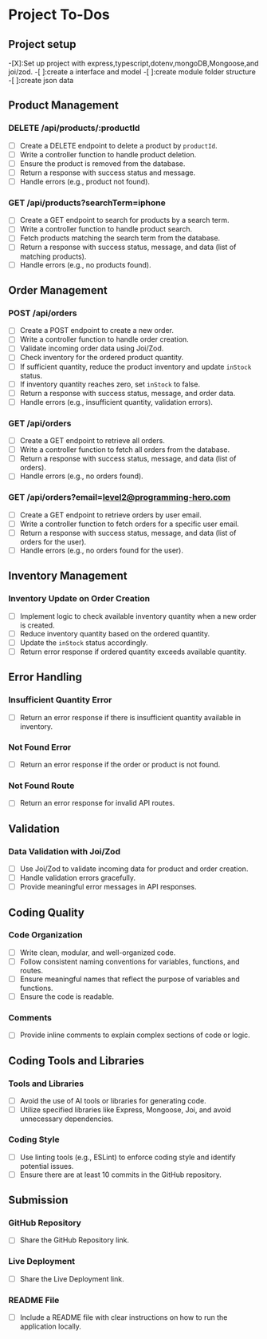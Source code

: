 # Project To-Dos


## Project setup

-[X]:Set up project with express,typescript,dotenv,mongoDB,Mongoose,and joi/zod.
-[ ]:create a interface and model
-[ ]:create module folder structure
-[ ]:create json data


## Product Management

### DELETE /api/products/:productId
- [ ] Create a DELETE endpoint to delete a product by `productId`.
- [ ] Write a controller function to handle product deletion.
- [ ] Ensure the product is removed from the database.
- [ ] Return a response with success status and message.
- [ ] Handle errors (e.g., product not found).

### GET /api/products?searchTerm=iphone
- [ ] Create a GET endpoint to search for products by a search term.
- [ ] Write a controller function to handle product search.
- [ ] Fetch products matching the search term from the database.
- [ ] Return a response with success status, message, and data (list of matching products).
- [ ] Handle errors (e.g., no products found).

## Order Management

### POST /api/orders
- [ ] Create a POST endpoint to create a new order.
- [ ] Write a controller function to handle order creation.
- [ ] Validate incoming order data using Joi/Zod.
- [ ] Check inventory for the ordered product quantity.
- [ ] If sufficient quantity, reduce the product inventory and update `inStock` status.
- [ ] If inventory quantity reaches zero, set `inStock` to false.
- [ ] Return a response with success status, message, and order data.
- [ ] Handle errors (e.g., insufficient quantity, validation errors).

### GET /api/orders
- [ ] Create a GET endpoint to retrieve all orders.
- [ ] Write a controller function to fetch all orders from the database.
- [ ] Return a response with success status, message, and data (list of orders).
- [ ] Handle errors (e.g., no orders found).

### GET /api/orders?email=level2@programming-hero.com
- [ ] Create a GET endpoint to retrieve orders by user email.
- [ ] Write a controller function to fetch orders for a specific user email.
- [ ] Return a response with success status, message, and data (list of orders for the user).
- [ ] Handle errors (e.g., no orders found for the user).

## Inventory Management

### Inventory Update on Order Creation
- [ ] Implement logic to check available inventory quantity when a new order is created.
- [ ] Reduce inventory quantity based on the ordered quantity.
- [ ] Update the `inStock` status accordingly.
- [ ] Return error response if ordered quantity exceeds available quantity.

## Error Handling

### Insufficient Quantity Error
- [ ] Return an error response if there is insufficient quantity available in inventory.

### Not Found Error
- [ ] Return an error response if the order or product is not found.

### Not Found Route
- [ ] Return an error response for invalid API routes.

## Validation

### Data Validation with Joi/Zod
- [ ] Use Joi/Zod to validate incoming data for product and order creation.
- [ ] Handle validation errors gracefully.
- [ ] Provide meaningful error messages in API responses.

## Coding Quality

### Code Organization
- [ ] Write clean, modular, and well-organized code.
- [ ] Follow consistent naming conventions for variables, functions, and routes.
- [ ] Ensure meaningful names that reflect the purpose of variables and functions.
- [ ] Ensure the code is readable.

### Comments
- [ ] Provide inline comments to explain complex sections of code or logic.

## Coding Tools and Libraries

### Tools and Libraries
- [ ] Avoid the use of AI tools or libraries for generating code.
- [ ] Utilize specified libraries like Express, Mongoose, Joi, and avoid unnecessary dependencies.

### Coding Style
- [ ] Use linting tools (e.g., ESLint) to enforce coding style and identify potential issues.
- [ ] Ensure there are at least 10 commits in the GitHub repository.

## Submission

### GitHub Repository
- [ ] Share the GitHub Repository link.

### Live Deployment
- [ ] Share the Live Deployment link.

### README File
- [ ] Include a README file with clear instructions on how to run the application locally.